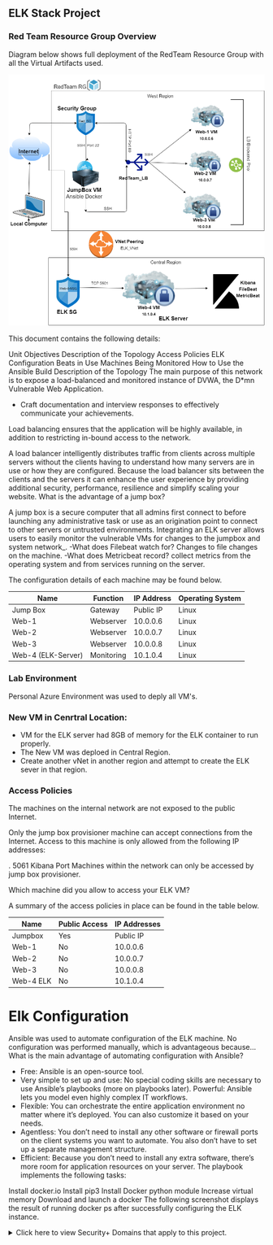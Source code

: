 ## ELK Stack Project

### Red Team Resource Group Overview

Diagram below shows full deployment of the RedTeam Resource Group with all the Virtual Artifacts used.


![RedTeam_Resource Group](Images/RedTeam_Resource%20Group.png)

This document contains the following details:

Unit Objectives
Description of the Topology
Access Policies
ELK Configuration
Beats in Use
Machines Being Monitored
How to Use the Ansible Build
Description of the Topology
The main purpose of this network is to expose a load-balanced and monitored instance of DVWA, the D*mn Vulnerable Web Application.

- Craft documentation and interview responses to effectively communicate your achievements. 



Load balancing ensures that the application will be highly available, in addition to restricting in-bound access to the network.

A load balancer intelligently distributes traffic from clients across multiple servers without the clients having to understand how many servers are in use or how they are configured. Because the load balancer sits between the clients and the servers it can enhance the user experience by providing additional security, performance, resilience and simplify scaling your website.
What is the advantage of a jump box?

A jump box is a secure computer that all admins first connect to before launching any administrative task or use as an origination point to connect to other servers or untrusted environments.
Integrating an ELK server allows users to easily monitor the vulnerable VMs for changes to the jumpbox and system network_. -What does Filebeat watch for? Changes to file changes on the machine. -What does Metricbeat record? collect metrics from the operating system and from services running on the server.

The configuration details of each machine may be found below.

|   Name       |	Function    | IP Address |	Operating System|
| ------------ |----------------| -----------|------------------|
|   Jump Box   | Gateway	| Public IP	    | Linux
|   Web-1      | Webserver	| 10.0.0.6      | Linux
|   Web-2	   | Webserver	| 10.0.0.7      | Linux
|   Web-3	   | Webserver	| 10.0.0.8	    | Linux
| Web-4 (ELK-Server) |	Monitoring	| 10.1.0.4 |	Linux


### Lab Environment
Personal Azure Environment was used to deply all VM's.

### New VM in Cenrtral Location:

- VM for the ELK server had 8GB of memory for the ELK container to run properly. 
- The New VM was deploed in Central Region.
- Create another vNet in another region and attempt to create the ELK sever in that region.

### Access Policies
The machines on the internal network are not exposed to the public Internet.

Only the jump box provisioner machine can accept connections from the Internet. Access to this machine is only allowed from the following IP addresses:

. 5061 Kibana Port
Machines within the network can only be accessed by jump box provisioner.

Which machine did you allow to access your ELK VM?


A summary of the access policies in place can be found in the table below.

|   Name     | Public Access| IP Addresses|
| ---------- |--------------|-------------|
| Jumpbox    | Yes          | Public IP   |
| Web-1      | No           |   10.0.0.6  |
| Web-2      | No           |   10.0.0.7  |
| Web-3      | No           |   10.0.0.8  |
| Web-4 ELK  | No           |   10.1.0.4  |

# Elk Configuration

Ansible was used to automate configuration of the ELK machine. No configuration was performed manually, which is advantageous because... What is the main advantage of automating configuration with Ansible?

* Free: Ansible is an open-source tool.
* Very simple to set up and use: No special coding skills are necessary to use Ansible’s playbooks (more on playbooks later).
Powerful: Ansible lets you model even highly complex IT workflows.
* Flexible: You can orchestrate the entire application environment no matter where it’s deployed. You can also customize it based on your needs.
* Agentless: You don’t need to install any other software or firewall ports on the client systems you want to automate. You also don’t have to set up a separate management structure.
* Efficient: Because you don’t need to install any extra software, there’s more room for application resources on your server.
The playbook implements the following tasks:

Install docker.io
Install pip3
Install Docker python module
Increase virtual memory
Download and launch a docker
The following screenshot displays the result of running docker ps after successfully configuring the ELK instance.


<details>
    <summary> Click here to view Security+ Domains that apply to this project. </summary> 
 <br>

- Indicators of compromise
- Types of attacks
- Network components
- Secure network architecture concepts
- Common security issues
- Secure protocols
- Incident response procedures







### Additional Reading and Resources

<details> 
<summary> Click here to view additional reading materials and resources. </summary>
</br>

#### Day 1

- [Elastic: The Elastic Stack](https://www.elastic.co/elastic-stack).
- [Elastic: Filebeat](https://www.elastic.co/beats/filebeat).
- [ELK Docker Documentation](https://elk-docker.readthedocs.io/).
- [Microsoft Azure: Global vNet Peering](https://azure.microsoft.com/en-ca/blog/global-vnet-peering-now-generally-available/)
- [Microsoft Docs: How to open a support ticket](https://docs.microsoft.com/en-us/azure/azure-portal/supportability/how-to-create-azure-support-request)
- [Peachpit.com: Split-Half Search](https://www.peachpit.com/articles/article.aspx?p=420908&seqNum=3)


#### Day 2:

- [Elastic: Filebeat Container Documentation](https://www.elastic.co/beats/filebeat)
- [Phoenixnap.com: Docker Commands Cheat Sheet](https://phoenixnap.com/kb/list-of-docker-commands-cheat-sheet)
- [Boot Camp Resource: Docker and Ansible Cloud Week Cheat Sheet](../12-Cloud-Security/CheatSheet.md)
- [Ansible: Roles Playbook Reuse Roles](https://docs.ansible.com/ansible/latest/user_guide/playbooks_reuse_roles.html)

![](Images/Kibana_Home.png)
#### Day 3

- [Elastic: Getting Started with the Elastic Stack](https://www.elastic.co/guide/en/elastic-stack-get-started/current/get-started-elastic-stack.html)

---





---


© 2020 Trilogy Education Services, a 2U, Inc. brand. All Rights Reserved.
